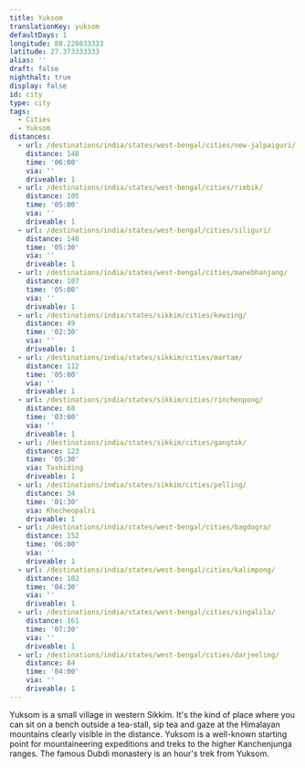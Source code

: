 ```yaml
---
title: Yuksom
translationKey: yuksom
defaultDays: 1
longitude: 88.220833333
latitude: 27.373333333
alias: ''
draft: false
nighthalt: true
display: false
id: city
type: city
tags:
  - Cities
  - Yuksom
distances:
  - url: /destinations/india/states/west-bengal/cities/new-jalpaiguri/
    distance: 148
    time: '06:00'
    via: ''
    driveable: 1
  - url: /destinations/india/states/west-bengal/cities/rimbik/
    distance: 105
    time: '05:00'
    via: ''
    driveable: 1
  - url: /destinations/india/states/west-bengal/cities/siliguri/
    distance: 140
    time: '05:30'
    via: ''
    driveable: 1
  - url: /destinations/india/states/west-bengal/cities/manebhanjang/
    distance: 107
    time: '05:00'
    via: ''
    driveable: 1
  - url: /destinations/india/states/sikkim/cities/kewzing/
    distance: 49
    time: '02:30'
    via: ''
    driveable: 1
  - url: /destinations/india/states/sikkim/cities/martam/
    distance: 112
    time: '05:00'
    via: ''
    driveable: 1
  - url: /destinations/india/states/sikkim/cities/rinchenpong/
    distance: 68
    time: '03:00'
    via: ''
    driveable: 1
  - url: /destinations/india/states/sikkim/cities/gangtok/
    distance: 123
    time: '05:30'
    via: Tashiding
    driveable: 1
  - url: /destinations/india/states/sikkim/cities/pelling/
    distance: 34
    time: '01:30'
    via: Khecheopalri
    driveable: 1
  - url: /destinations/india/states/west-bengal/cities/bagdogra/
    distance: 152
    time: '06:00'
    via: ''
    driveable: 1
  - url: /destinations/india/states/west-bengal/cities/kalimpong/
    distance: 102
    time: '04:30'
    via: ''
    driveable: 1
  - url: /destinations/india/states/west-bengal/cities/singalila/
    distance: 161
    time: '07:30'
    via: ''
    driveable: 1
  - url: /destinations/india/states/west-bengal/cities/darjeeling/
    distance: 84
    time: '04:00'
    via: ''
    driveable: 1
---
```




























































































Yuksom is a small village in western Sikkim. It's the kind of place where you can sit on a bench outside a tea-stall, sip tea and gaze at the Himalayan mountains clearly visible in the distance. Yuksom is a well-known starting point for mountaineering expeditions and treks to the higher Kanchenjunga ranges. The famous Dubdi monastery is an hour's trek from Yuksom.